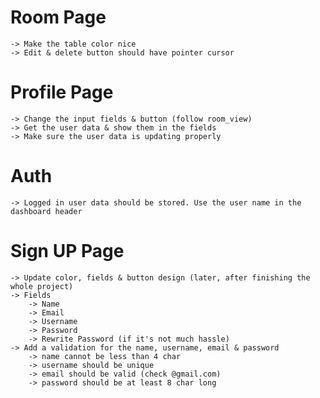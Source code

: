 # Room Page
    -> Make the table color nice
    -> Edit & delete button should have pointer cursor


# Profile Page
    -> Change the input fields & button (follow room_view)
    -> Get the user data & show them in the fields
    -> Make sure the user data is updating properly


# Auth
    -> Logged in user data should be stored. Use the user name in the dashboard header


# Sign UP Page
    -> Update color, fields & button design (later, after finishing the whole project)
    -> Fields
        -> Name
        -> Email
        -> Username
        -> Password
        -> Rewrite Password (if it's not much hassle)
    -> Add a validation for the name, username, email & password
        -> name cannot be less than 4 char
        -> username should be unique
        -> email should be valid (check @gmail.com)
        -> password should be at least 8 char long
